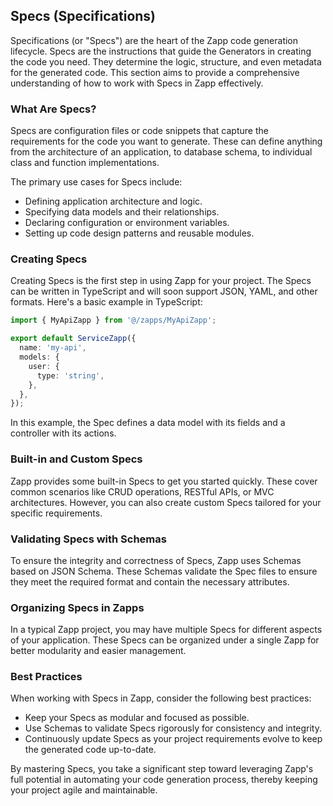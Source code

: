 ## Specs (Specifications)

Specifications (or "Specs") are the heart of the Zapp code generation lifecycle. Specs are the instructions that guide the Generators in creating the code you need. They determine the logic, structure, and even metadata for the generated code. This section aims to provide a comprehensive understanding of how to work with Specs in Zapp effectively.

### What Are Specs?

Specs are configuration files or code snippets that capture the requirements for the code you want to generate. These can define anything from the architecture of an application, to database schema, to individual class and function implementations.

The primary use cases for Specs include:

- Defining application architecture and logic.
- Specifying data models and their relationships.
- Declaring configuration or environment variables.
- Setting up code design patterns and reusable modules.

### Creating Specs

Creating Specs is the first step in using Zapp for your project. The Specs can be written in TypeScript and will soon support JSON, YAML, and other formats. Here's a basic example in TypeScript:

```typescript
import { MyApiZapp } from '@/zapps/MyApiZapp';

export default ServiceZapp({
  name: 'my-api',
  models: {
    user: {
      type: 'string',
    },
  },
});
```

In this example, the Spec defines a data model with its fields and a controller with its actions.

### Built-in and Custom Specs

Zapp provides some built-in Specs to get you started quickly. These cover common scenarios like CRUD operations, RESTful APIs, or MVC architectures. However, you can also create custom Specs tailored for your specific requirements.

### Validating Specs with Schemas

To ensure the integrity and correctness of Specs, Zapp uses Schemas based on JSON Schema. These Schemas validate the Spec files to ensure they meet the required format and contain the necessary attributes.

### Organizing Specs in Zapps

In a typical Zapp project, you may have multiple Specs for different aspects of your application. These Specs can be organized under a single Zapp for better modularity and easier management.

### Best Practices

When working with Specs in Zapp, consider the following best practices:

- Keep your Specs as modular and focused as possible.
- Use Schemas to validate Specs rigorously for consistency and integrity.
- Continuously update Specs as your project requirements evolve to keep the generated code up-to-date.

By mastering Specs, you take a significant step toward leveraging Zapp's full potential in automating your code generation process, thereby keeping your project agile and maintainable.
